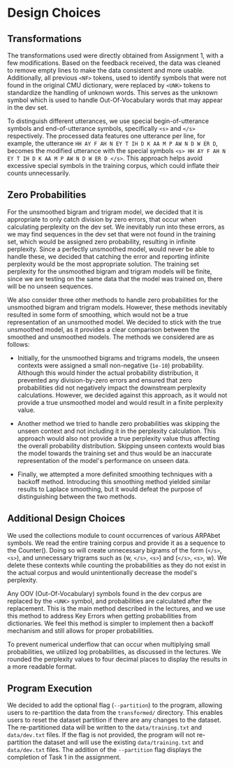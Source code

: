 # Design Choices

## Transformations

The transformations used were directly obtained from Assignment 1, with a few modifications. Based on the feedback received, the data was cleaned to remove empty lines to make the data consistent and more usable. Additionally, all previous `<NF>` tokens, used to identify symbols that were not found in the original CMU dictionary, were replaced by `<UNK>` tokens to standardize the handling of unknown words. This serves as the unknown symbol which is used to handle Out-Of-Vocabulary words that may appear in the dev set.

To distinguish different utterances, we use special begin-of-utterance symbols and end-of-utterance symbols, specifically `<s>` and `</s>` respectively. The processed data features one utterance per line, for example, the utterance `HH AY F AH N EY T IH D K AA M P AW N D W ER D`, becomes the modified utterance with the special symbols `<s> HH AY F AH N EY T IH D K AA M P AW N D W ER D </s>`. This approach helps avoid excessive special symbols in the training corpus, which could inflate their counts unnecessarily.

## Zero Probabilities

For the unsmoothed bigram and trigram model, we decided that it is appropriate to only catch division by zero errors, that occur when calculating perplexity on the dev set. We inevitably run into these errors, as we may find sequences in the dev set that were not found in the training set, which would be assigned zero probability, resulting in infinite perplexity. Since a perfectly unsmoothed model, would never be able to handle these, we decided that catching the error and reporting infinite perplexity would be the most appropriate solution. The training set perplexity for the unsmoothed bigram and trigram models will be finite, since we are testing on the same data that the model was trained on, there will be no unseen sequences.

We also consider three other methods to handle zero probabilities for the unsmoothed bigram and trigram models. However, these methods inevitably resulted in some form of smoothing, which would not be a true representation of an unsmoothed model. We decided to stick with the true unsmoothed model, as it provides a clear comparison between the smoothed and unsmoothed models. The methods we considered are as follows:

- Initially, for the unsmoothed bigrams and trigrams models, the unseen contexts were assigned a small non-negative (`1e-10`) probability. Although this would hinder the actual probability distribution, it prevented any division-by-zero errors and ensured that zero probabilities did not negatively impact the downstream perplexity calculations. However, we decided against this approach, as it would not provide a true unsmoothed model and would result in a finite perplexity value. 

- Another method we tried to handle zero probabilities was skipping the unseen context and not including it in the perplexity calculation. This approach would also not provide a true perplexity value thus affecting the overall probability distribution. Skipping unseen contexts would bias the model towards the training set and thus would be an inaccurate representation of the model's performance on unseen data.

- Finally, we attempted a more definited smoothing techniques with a backoff method. Introducing this smoothing method yielded similar results to Laplace smoothing, but it would defeat the purpose of distinguishing between the two methods.


## Additional Design Choices

We used the collections module to count occurrences of various ARPAbet symbols. We read the entire training corpus and provide it as a sequence to the Counter(). Doing so will create unnecessary bigrams of the form (`</s>`, `<s>`), and unnecessary trigrams such as (w, `</s>`, `<s>`) and (`</s>`, `<s>`, w). We delete these contexts while counting the probabilities as they do not exist in the actual corpus and would unintentionally decrease the model's perplexity.

Any OOV (Out-Of-Vocabulary) symbols found in the dev corpus are replaced by the `<UNK>` symbol, and probabilities are calculated after the replacement. This is the main method described in the lectures, and we use this method to address Key Errors when getting probabilities from dictionaries. We feel this method is simpler to implement then a backoff mechanism and still allows for proper probabilities.

To prevent numerical underflow that can occur when multiplying small probabilities, we utilized log probabilities, as discussed in the lectures. We rounded the perplexity values to four decimal places to display the results in a more readable format.

## Program Execution

We decided to add the optional flag (`--partition`) to the program, allowing users to re-partition the data from the `transformed/` directory. This enables users to reset the dataset partition if there are any changes to the dataset. The re-partitioned data will be written to the `data/training.txt` and `data/dev.txt` files. If the flag is not provided, the program will not re-partition the dataset and will use the existing `data/training.txt` and `data/dev.txt` files. The addition of the `--partition` flag displays the completion of Task 1 in the assignment. 
